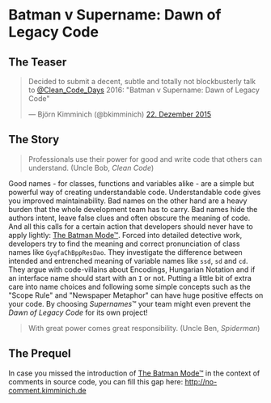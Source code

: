 # Batman v Supername: Dawn of Legacy Code

## The Teaser

<blockquote class="twitter-tweet" lang="de"><p lang="en" dir="ltr">Decided to submit a decent, subtle and totally not blockbusterly talk to <a href="https://twitter.com/Clean_Code_Days">@Clean_Code_Days</a> 2016: &quot;Batman v Supername: Dawn of Legacy Code&quot;</p>&mdash; Björn Kimminich (@bkimminich) <a href="https://twitter.com/bkimminich/status/679093688291753984">22. Dezember 2015</a></blockquote>
<script async src="//platform.twitter.com/widgets.js" charset="utf-8"></script>

## The Story

> Professionals use their power for good and write code that others can understand. (Uncle Bob, *Clean Code*)

Good names - for classes, functions and variables alike - are a simple but powerful way of creating understandable code. Understandable code gives you improved maintainability. Bad names on the other hand are a heavy burden that the whole development team has to carry. Bad names hide the authors intent, leave false clues and often obscure the meaning of code. And all this calls for a certain action that developers should never
have to apply lightly: [The Batman Mode™](http://no-comment.kimminich.de/#/15/1). Forced into detailed detective work, developers try to find the meaning and correct pronunciation of class names like ```GyqfaChBppResDao```. They investigate the difference between intended and entrenched meaning of variable names like ```ssd```, ```sd``` and ```cd```. They argue with code-villains about Encodings, Hungarian Notation and if an interface name should start with an ```I``` or not. Putting a little bit of extra care into name choices and following some simple concepts such as the "Scope Rule" and "Newspaper Metaphor" can have
huge positive effects on your code. By choosing *Supernames*™ your team might even prevent the *Dawn of Legacy Code* for its own project!

> With great power comes great responsibility. (Uncle Ben, *Spiderman*)

## The Prequel

In case you missed the introduction of [The Batman Mode™](http://no-comment.kimminich.de/#/15/1) in the context of comments in source code, you can fill this gap here: http://no-comment.kimminich.de
